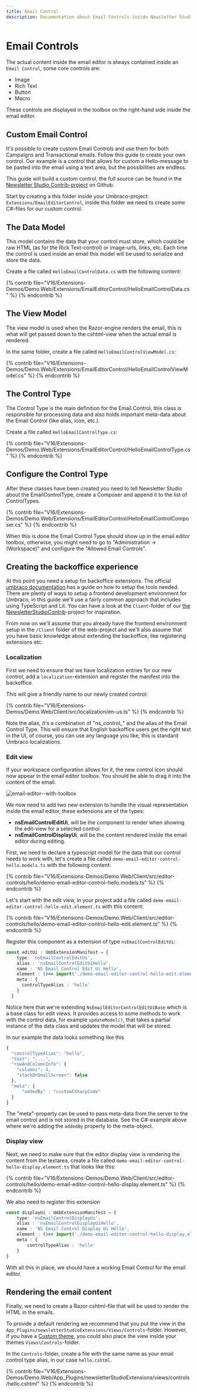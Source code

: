 ```yaml
---
title: Email Control
description: Documentation about Email Controls inside Newsletter Studio
---
```

# Email Controls
The actual content inside the email editor is always contained inside an `Email Control`, some core controls are:

* Image
* Rich Text
* Button
* Macro

These controls are displayed in the toolbox on the right-hand side inside the email editor.

## Custom Email Control
It's possible to create custom Email Controls and use them for both Campaigns and Transactional emails. Follow this guide to create your own control. Our example is a control that allows for custom a Hello-message to be pasted into the email using a text area, but the possibilities are endless. 

This guide will build a custom control, the full source can be found in the [Newsletter Studio Contrib-project](https://github.com/enkelmedia/NewsletterStudioContrib/tree/master/Newsletter%20Studio%20V16/Extensions-Demos) on Github.

Start by creating a this folder inside your Umbraco-project: `Extensions/EmailEditorControl`, inside this folder we need to create some C#-files for our custom control. 

## The Data Model
This model contains the data that your control must store, which could be raw HTML (as for the Rick Text-control) or image-urls, links, etc. Each time the control is used inside an email this model will be used to serialize and store the data.

Create a file called `HelloEmailControlData.cs` with the following content:

{% contrib file="V16/Extensions-Demos/Demo.Web/Extensions/EmailEditorControl/HelloEmailControlData.cs" %}
{% endcontrib %}

## The View Model
The view model is used when the Razor-engine renders the email, this is what will get passed down to the cshtml-view when the actual email is rendered.

In the same folder, create a file called `HelloEmailControlViewModel.cs`:

{% contrib file="V16/Extensions-Demos/Demo.Web/Extensions/EmailEditorControl/HelloEmailControlViewModel.cs" %}
{% endcontrib %}

## The Control Type
The Control Type is the main definition for the Email Control, this class is responsible for processing data and also holds important meta-data about the Email Control (like alias, icon, etc.).

Create a file called `HelloEmailControlType.cs`:

{% contrib file="V16/Extensions-Demos/Demo.Web/Extensions/EmailEditorControl/HelloEmailControlType.cs" %}
{% endcontrib %}

## Configure the Control Type
After these classes have been created you need to tell Newsletter Studio about the EmailControlType, create a Composer and append it to the list of ControlTypes.

{% contrib file="V16/Extensions-Demos/Demo.Web/Extensions/EmailEditorControl/HelloEmailControlComposer.cs" %}
{% endcontrib %}

When this is done the Email Control Type should show up in the email editor toolbox, otherwise, you might need to go to "Administration -> (Workspace)" and configure the "Allowed Email Controls".

## Creating the backoffice experience

At this point you need a setup for backoffice extensions. The official [umbraco documentation](https://docs.umbraco.com/umbraco-cms/14.latest/customizing/development-flow) has a guide on how to setup the tools needed. There are plenty of ways to setup a frontend development environment for Umbraco, in this guide we'll use a fairly common approach that includes using TypeScript and Lit. You can have a look at the `Client`-folder of our [the NewsletterStudioContrib](https://github.com/enkelmedia/NewsletterStudioContrib/tree/master/Newsletter%20Studio%20V16/Extensions-Demos/Demo.Web/Client)-project for inspiration.

From now on we'll assume that you already have the frontend environment setup in the `/Client` folder of the web-project and we'll also assume that you have basic knowledge about extending the backoffice, like registering extensions etc.

### Localization

First we need to ensure that we have localization entries for our new control, add a `localization`-extension and register the manifest into the backoffice.

This will give a friendly name to our newly created control:

{% contrib file="V16/Extensions-Demos/Demo.Web/Client/src/localization/en-us.ts" %}
{% endcontrib %}

Note the alias, it's a combination of "ns_control_" and the alias of the Email Control Type. This will ensure that English backoffice users get the right text in the UI, of course, you can use any language you like, this is standard Umbraco localizations.

### Edit view

If your workspace configuration allows for it, the new control icon should now appear in the email editor toolbox. You should be able to drag it into the content of the email.

![email-editor--with-toolbox](/media/guides/email-control/toolbox-with-control-vnext.png)

We now need to add two new extension to handle the visual representation inside the email editor, these extensions are of the types:

* **nsEmailControlEditUi**, will be the component to render when showing the edit-view for a selected control.
* **nsEmailControlDisplayUi**, will be the content rendered inside the email editor during editing.

First, we need to declare a typescript model for the data that our control needs to work with, let's create a file called `demo-email-editor-control-hello.models.ts` with the following content:

{% contrib file="V16/Extensions-Demos/Demo.Web/Client/src/editor-controls/hello/demo-email-editor-control-hello.models.ts" %}
{% endcontrib %}

Let's start with the edit view, in your project add a file called `demo-email-editor-control-hello-edit.element.ts` with this content:

{% contrib file="V16/Extensions-Demos/Demo.Web/Client/src/editor-controls/hello/demo-email-editor-control-hello-edit.element.ts" %}
{% endcontrib %}

Register this component as a extension of type `nsEmailControlEditUi`:

```typescript
const editUi : UmbExtensionManifest = {
    type: 'nsEmailControlEditUi',
    alias : 'nsEmailControlEditUiHello',
    name : 'NS Email Control Edit Ui Hello',
    element : ()=> import('./demo-email-editor-control-hello-edit.element.js'),
    meta : {
      controlTypeAlias : 'hello'
    }
  }
```

Notice here that we're extending `NsEmailEditorControlEditUiBase` which is a base class for edit views. It provides access to some methods to work with the control data, for example `updateModel()`, that takes a partial instance of the data class and updates the model that will be stored.

In our example the data looks something like this

```javascript
{
  "controlTypeAlias": "hello",
  "text": "....",
  "rowAndColumnInfo": {
    "columns": 4,
    "stackOnSmallScreen": false
  },
  "meta": {
      "addedBy" : "customCSharpCode"
  }
}
```

The "meta"-property can be used to pass meta-data from the server to the email control and is not stored in the database. See the C#-example above where we're adding the `addedBy` property to the meta-object.

### Display view

Next, we need to make sure that the editor display view is rendering the content from the textarea, create a file called `demo-email-editor-control-hello-display.element.ts` that looks like this:

{% contrib file="V16/Extensions-Demos/Demo.Web/Client/src/editor-controls/hello/demo-email-editor-control-hello-display.element.ts" %}
{% endcontrib %}

We also need to register this extension

```typescript
const displayUi : UmbExtensionManifest = {
    type: 'nsEmailControlDisplayUi',
    alias : 'nsEmailControlDisplayUiHello',
    name : 'NS Email Control Display Ui Hello',
    element : ()=> import('./demo-email-editor-control-hello-display.element.js'),
    meta : {
        controlTypeAlias : 'hello'
    }
}
```

With all this in place, we should have a working Email Control for the email editor.

## Rendering the email content

Finally, we need to create a Razor cshtml-file that will be used to render the HTML in the emails.

To provide a default rendering we recommend that you put the view in the `App_Plugins/newsletterStudioExtensions/Views/Controls`-folder. However, if you have a [Custom theme](../concepts/themes.md), you could also place the view inside your themes `Views\Controls`-folder.

In the `Controls`-folder, create a file with the same name as your email control type alias, in our case `hello.cshtml`.

{% contrib file="V16/Extensions-Demos/Demo.Web/App_Plugins/newsletterStudioExtensions/views/controls/hello.cshtml" %}
{% endcontrib %}
